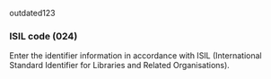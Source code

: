 outdated123
### ISIL code (024)

Enter the identifier information in accordance with ISIL (International Standard Identifier for Libraries and Related
Organisations).
